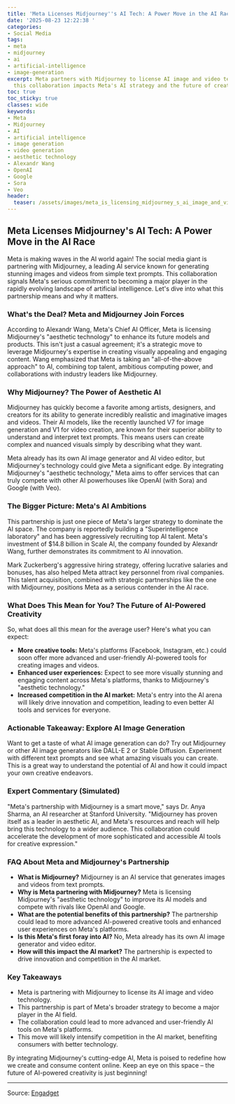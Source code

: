 ```yaml
---
title: 'Meta Licenses Midjourney''s AI Tech: A Power Move in the AI Race'
date: '2025-08-23 12:22:38 '
categories:
- Social Media
tags:
- meta
- midjourney
- ai
- artificial-intelligence
- image-generation
excerpt: Meta partners with Midjourney to license AI image and video tech. Learn how
  this collaboration impacts Meta's AI strategy and the future of creative tools.
toc: true
toc_sticky: true
classes: wide
keywords:
- Meta
- Midjourney
- AI
- artificial intelligence
- image generation
- video generation
- aesthetic technology
- Alexandr Wang
- OpenAI
- Google
- Sora
- Veo
header:
  teaser: /assets/images/meta_is_licensing_midjourney_s_ai_image_and_video__20250823122238.jpg
---
```


## Meta Licenses Midjourney's AI Tech: A Power Move in the AI Race

Meta is making waves in the AI world again! The social media giant is partnering with Midjourney, a leading AI service known for generating stunning images and videos from simple text prompts. This collaboration signals Meta's serious commitment to becoming a major player in the rapidly evolving landscape of artificial intelligence. Let's dive into what this partnership means and why it matters.

### What's the Deal? Meta and Midjourney Join Forces

According to Alexandr Wang, Meta's Chief AI Officer, Meta is licensing Midjourney's "aesthetic technology" to enhance its future models and products. This isn't just a casual agreement; it's a strategic move to leverage Midjourney's expertise in creating visually appealing and engaging content. Wang emphasized that Meta is taking an "all-of-the-above approach" to AI, combining top talent, ambitious computing power, and collaborations with industry leaders like Midjourney.



### Why Midjourney? The Power of Aesthetic AI

Midjourney has quickly become a favorite among artists, designers, and creators for its ability to generate incredibly realistic and imaginative images and videos. Their AI models, like the recently launched V7 for image generation and V1 for video creation, are known for their superior ability to understand and interpret text prompts. This means users can create complex and nuanced visuals simply by describing what they want.

Meta already has its own AI image generator and AI video editor, but Midjourney's technology could give Meta a significant edge. By integrating Midjourney's "aesthetic technology," Meta aims to offer services that can truly compete with other AI powerhouses like OpenAI (with Sora) and Google (with Veo).

### The Bigger Picture: Meta's AI Ambitions

This partnership is just one piece of Meta's larger strategy to dominate the AI space. The company is reportedly building a "Superintelligence laboratory" and has been aggressively recruiting top AI talent. Meta's investment of $14.8 billion in Scale AI, the company founded by Alexandr Wang, further demonstrates its commitment to AI innovation.

Mark Zuckerberg's aggressive hiring strategy, offering lucrative salaries and bonuses, has also helped Meta attract key personnel from rival companies. This talent acquisition, combined with strategic partnerships like the one with Midjourney, positions Meta as a serious contender in the AI race.

### What Does This Mean for You? The Future of AI-Powered Creativity

So, what does all this mean for the average user? Here's what you can expect:

*   **More creative tools:** Meta's platforms (Facebook, Instagram, etc.) could soon offer more advanced and user-friendly AI-powered tools for creating images and videos.
*   **Enhanced user experiences:** Expect to see more visually stunning and engaging content across Meta's platforms, thanks to Midjourney's "aesthetic technology."
*   **Increased competition in the AI market:** Meta's entry into the AI arena will likely drive innovation and competition, leading to even better AI tools and services for everyone.

### Actionable Takeaway: Explore AI Image Generation

Want to get a taste of what AI image generation can do? Try out Midjourney or other AI image generators like DALL-E 2 or Stable Diffusion. Experiment with different text prompts and see what amazing visuals you can create. This is a great way to understand the potential of AI and how it could impact your own creative endeavors.

### Expert Commentary (Simulated)

"Meta's partnership with Midjourney is a smart move," says Dr. Anya Sharma, an AI researcher at Stanford University. "Midjourney has proven itself as a leader in aesthetic AI, and Meta's resources and reach will help bring this technology to a wider audience. This collaboration could accelerate the development of more sophisticated and accessible AI tools for creative expression."

### FAQ About Meta and Midjourney's Partnership

*   **What is Midjourney?** Midjourney is an AI service that generates images and videos from text prompts.
*   **Why is Meta partnering with Midjourney?** Meta is licensing Midjourney's "aesthetic technology" to improve its AI models and compete with rivals like OpenAI and Google.
*   **What are the potential benefits of this partnership?** The partnership could lead to more advanced AI-powered creative tools and enhanced user experiences on Meta's platforms.
*   **Is this Meta's first foray into AI?** No, Meta already has its own AI image generator and video editor.
*   **How will this impact the AI market?** The partnership is expected to drive innovation and competition in the AI market.

### Key Takeaways

*   Meta is partnering with Midjourney to license its AI image and video technology.
*   This partnership is part of Meta's broader strategy to become a major player in the AI field.
*   The collaboration could lead to more advanced and user-friendly AI tools on Meta's platforms.
*   This move will likely intensify competition in the AI market, benefiting consumers with better technology.

By integrating Midjourney's cutting-edge AI, Meta is poised to redefine how we create and consume content online. Keep an eye on this space – the future of AI-powered creativity is just beginning!

---

Source: [Engadget](https://www.engadget.com/ai/meta-is-licensing-midjourneys-ai-image-and-video-tech-120012178.html?src=rss)
